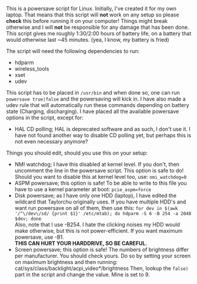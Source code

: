 This is a powersave script for Linux. Initially, I've created it for my own laptop. That means that this script will **not** work on any setup so please **check** this before running it on your computer! Things might break otherwise and I will **not** be responsible for any damage that has been done. This script gives me roughly 1:30/2:00 hours of battery life, on a battery that would otherwise last ~45 minutes. (yea, I know, my battery is fried)

The script will need the following dependencies to run:
* hdparm
* wireless_tools
* xset
* udev

This script has to be placed in `/usr/bin` and when done so, one can run `powersave true|false` and the powersaving will kick in. I have also made a udev rule that will automatically run these commands depending on battery state (Charging, discharging).
I have placed all the available powersave options in the script, except for:
* HAL CD polling; HAL is deprecated software and as such, I don't use it. I have not found another way to disable CD polling yet, but perhaps this is not even necessary anymore?

Things you should edit, should you use this on your setup:
* NMI watchdog; I have this disabled at kernel level. If you don't, then uncomment the line in the powersave script. This option is safe to do! Should you want to disable this at kernel level too, use: `nmi_watchdog=0`
* ASPM powersave; this option is safe! To be able to write to this file you have to use a kernel parameter at boot: `pcie_aspm=force`
* Disk powersave; as I have only one HDD (laptop), I have edited the wildcard that Taylorchu originally uses. If you have multiple HDD's and want run powersave on all of them, then use this:
  `for dev in $(awk '/^\/dev\/sd/ {print $1}' /etc/mtab); do hdparm -S 6 -B 254 -a 2048 $dev; done`  
Also, note that I use -B254. I hate the clicking noises my HDD would make otherwise, but this is not power-efficient. If you want maximum powersave, use -B1.  
**THIS CAN HURT YOUR HARDDRIVE, SO BE CAREFUL.**
* Screen powersave; this option is safe! The numbers of brightness differ per manufacturer. You should check yours. Do so by setting your screen on maximum brightness and then running: cat/sys/class/backlight/acpi_video*/brightness
Then, lookup the `false)` part in the script and change the value. Mine is set to 9.
